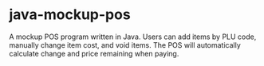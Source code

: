 # java-mockup-pos

A mockup POS program written in Java. Users can add items by PLU code, manually change item cost, and void items. The POS will automatically calculate change and price remaining when paying.
